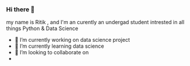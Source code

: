 ### Hi there 👋

my name is Ritik , and I'm an curently an undergad student intrested in all things Python & Data Science

- 🔭 I’m currently working on data science project 
- 🌱 I’m currently learning data science 
- 👯 I’m looking to collaborate on 
- 
<!--
**ritik944/ritik944** is a ✨ _special_ ✨ repository because its `README.md` (this file) appears on your GitHub profile.

Here are some ideas to get you started:

- 🔭 I’m currently working on ...
- 🌱 I’m currently learning ...
- 👯 I’m looking to collaborate on ...
- 🤔 I’m looking for help with ...
- 💬 Ask me about ...
- 📫 How to reach me: ...
- 😄 Pronouns: ...
- ⚡ Fun fact: ...
-->
